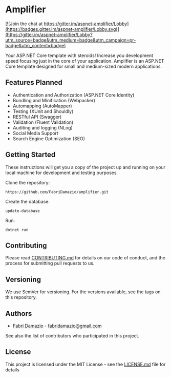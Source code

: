# Amplifier

[![Join the chat at https://gitter.im/aspnet-amplifier/Lobby](https://badges.gitter.im/aspnet-amplifier/Lobby.svg)](https://gitter.im/aspnet-amplifier/Lobby?utm_source=badge&utm_medium=badge&utm_campaign=pr-badge&utm_content=badge)

Your ASP.NET Core template with steroids!
Increase you development speed focusing just in the core of your application.
Amplifier is an ASP.NET Core template designed for small and medium-sized modern applications.

## Features Planned

- Authentication and Authorization (ASP.NET Core Identity)
- Bundling and Minification (Webpacker)
- Automapping (AutoMapper)
- Testing (XUnit and Shouldly)
- RESTful API (Swagger)
- Validation (Fluent Validation)
- Auditing and logging (NLog)
- Social Media Support
- Search Engine Optimization (SEO)

## Getting Started

These instructions will get you a copy of the project up and running on your local machine for development and testing purposes.

Clone the repository:
```
https://github.com/FabriDamazio/amplifier.git
```
Create the database:
 
```
update-database
```

Run:
```
dotnet run
```

## Contributing

Please read [CONTRIBUTING.md](https://github.com/FabriDamazio/amplifier/blob/master/CONTRIBUTING.md) for details on our code of conduct, and the process for submitting pull requests to us.

## Versioning

We use SemVer for versioning. For the versions available, see the tags on this repository.

## Authors

- [Fabri Damazio](https://github.com/fabridamazio) - fabridamazio@gmail.com 

See also the list of contributors who participated in this project.

## License

This project is licensed under the MIT License - see the [LICENSE.md](https://github.com/FabriDamazio/amplifier/blob/master/LICENSE) file for details
